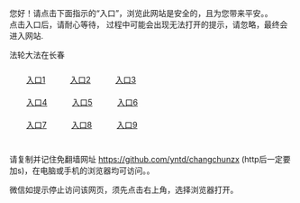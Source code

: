 您好！请点击下面指示的“入口”，浏览此网站是安全的，且为您带来平安。。 <br/>
点击入口后，请耐心等待， 过程中可能会出现无法打开的提示，请忽略，最终会进入网站. </br>

法轮大法在长春<br/>
<div style="padding:10px"><a style="margin:20px" target="_blank" href="https://d10wzg4b5n2edu.cloudfront.net/2Qpsp?pmjln" id="ccLink1" rel="nofollow">入口1</a> <a target="_blank" style="margin:20px" href="https://d35kmtv34n5tnm.cloudfront.net/2Qpsp?gqcimlun" id="ccLink2" rel="nofollow">入口2</a> <a style="margin:20px" target="_blank" href="https://d1osuibh42tqlp.cloudfront.net/2Qpsp?xssdagh" id="ccLink3" rel="nofollow">入口3</a></div>

<div style="padding:10px" ><a style="margin:20px" target="_blank" href="https://d10wzg4b5n2edu.cloudfront.net/2Qpsp?pmjln" id="ccLink4" rel="nofollow">入口4</a> <a style="margin:20px" href="https://d35kmtv34n5tnm.cloudfront.net/2Qpsp?gqcimlun" target="_blank" id="ccLink5" rel="nofollow">入口5</a> <a style="margin:20px" href="https://d1osuibh42tqlp.cloudfront.net/2Qpsp?xssdagh" target="_blank" id="ccLink6" rel="nofollow">入口6</a></div>

<div style="padding:10px"><a style="margin:20px" target="_blank" href="https://d10wzg4b5n2edu.cloudfront.net/2Qpsp?pmjln" id="ccLink7" rel="nofollow">入口7</a> <a style="margin:20px" href="https://d35kmtv34n5tnm.cloudfront.net/2Qpsp?gqcimlun" target="_blank" id="ccLink8" rel="nofollow">入口8</a> <a style="margin:20px" target="_blank" href="https://d1osuibh42tqlp.cloudfront.net/2Qpsp?xssdagh" id="ccLink9" rel="nofollow">入口9</a></div>

<br/>



请复制并记住免翻墙网址 https://github.com/yntd/changchunzx (http后一定要加s)，在电脑或手机的浏览器均可访问。。<br/>

微信如提示停止访问该网页，须先点击右上角，选择浏览器打开。

